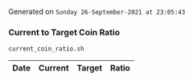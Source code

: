 Generated on `Sunday 26-September-2021 at 23:05:43`

### Current to Target Coin Ratio
`current_coin_ratio.sh`

Date|Current|Target|Ratio
---|---|---|---
